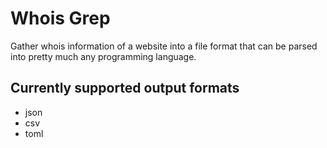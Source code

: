 # Whois Grep

Gather whois information of a website into a file format that
can be parsed into pretty much any programming language.

## Currently supported output formats

- json
- csv
- toml
